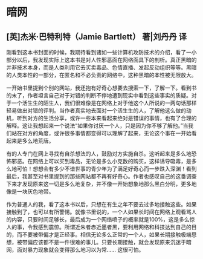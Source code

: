 # 暗网

## [英]杰米·巴特利特（Jamie Bartlett） 著|刘丹丹 译

刚看到这本书封面的时候，我期待看到诸如一些计算机攻防技术的介绍，看了一小部分以后，我发现实际上这本书是对人性邪恶面在网络面具下的剖析。真正黑暗的并非技术本身，而是人类利用它去买卖毒品、色情直播、发起反动组织等等。黑暗的人类本性的一部分，在匿名和不必负责的网络中，这种黑暗的本性被无限放大。

一开始书里提到个别的网站，我还抱有好奇心想要去搜索一下，了解一下。看到书的末了，作者坦言自己对于对错的判断不停地遭到现实中看到这些事实的质疑。对于一个活生生的陌生人，我们很难像是在网络上对于他这个人所说的一两句话那样轻易做出对错的评判。当作者真实地去面对一个活生生的人，了解他这么做的动机，听到对方的生活分享，或许一些本来看起来绝对是错误的事情，也有了合理的解释。这让我想起来一个说法“如果你讨厌一个人，只是因为你不够了解他。”当我们站在对方的角度，或许很多事情都变得可以理解了起来，无论这个事在一开始看起来是多么地荒唐。

有的人专门在网上寻找有自杀想法的人，鼓励对方实施自杀。这听起来是多么地恐怖邪恶。在网络上可以买到毒品，无论是多么小克数的购买，这样诱导吸毒，是多么地可怕！想想会有多少不谙世事的青少年为了满足好奇心而一步跌入深渊！看到最后，我甚至对书里提到的那些网站都不再有好奇心。作者也感叹自己的这番调查下来才发现原来这一切是多么地复杂，并不像一开始想象地那么黑白分明，更多地像是一块灰色地带。

作为普通人的我，看了这本书以后，只想在有生之年不要去过多地接触这些。如果接触到了，也可以有所警惕。就像书里说的，一个人如果长时间在网络上观看骂人的内容，只要时间足够长，最后成为一个网络喷子的概率就是100%，这是多么惊人的事，令我感到震惊。所谓近朱者赤近墨者黑，要利用网络和科技达到自己的目的，而不要被带偏才是正经事。相信无论多么正常的一个人，如果长期接触极端思想，被带偏应该都不是一件很难的事儿。只要长期接触，就会发现原来沉迷于暗网，面对暴力现象就会变得那么地习以为常…… 这很可怕。